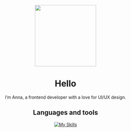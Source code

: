 <div id="header" align="center">
  
  <img src="https://media.giphy.com/media/j0HjChGV0J44KrrlGv/giphy.gif" width="200"/>
  
  # Hello
  
I’m Anna, a frontend developer with a love for UI/UX design. 

## Languages and tools
[![My Skills](https://skillicons.dev/icons?i=js,html,css,react,tailwind,mui,bootstrap,styledcomponents,sass,git,figma,xd,ps&theme=dark)](https://skillicons.dev)
   
</div>


